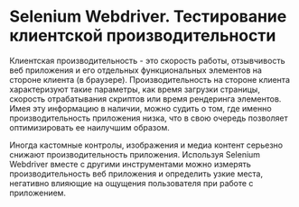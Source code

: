 # Selenium Webdriver. Тестирование клиентской производительности
Клиентская производительность - это скорость работы, отзывчивость веб приложения и его отдельных функциональных элементов на стороне клиента (в браузере). Производительность на стороне клиента характеризуют такие параметры, как время загрузки страницы, скорость отрабатывания скриптов или время рендеринга элементов. Имея эту информацию в наличии, можно судить о том, где именно производительность приложения низка, что в свою очередь позволяет оптимизировать ее наилучшим образом.

Иногда кастомные контролы, изображения и медиа контент серьезно снижают производительность приложения. Используя Selenium Webdriver вместе с другими инструментами можно измерять производительность веб приложения и определить узкие места, негативно влияющие на ощущения пользователя при работе с приложением.




